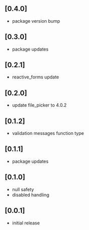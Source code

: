 ## [0.4.0]
* package version bump

## [0.3.0]
* package updates

## [0.2.1]
* reactive_forms update

## [0.2.0]
* update file_picker to 4.0.2

## [0.1.2]
* validation messages function type

## [0.1.1]
* package updates

## [0.1.0]
* null safety
* disabled handling

## [0.0.1]
* initial release
